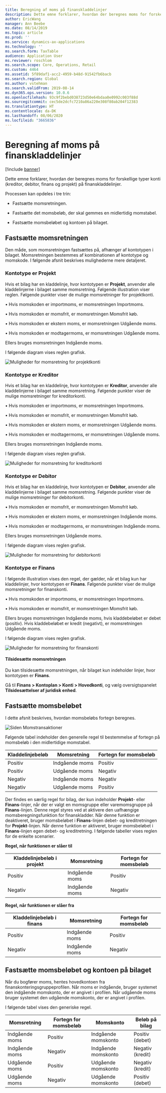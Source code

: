 ```yaml
---
title: Beregning af moms på finanskladdelinjer
description: Dette emne forklarer, hvordan der beregnes moms for forskellige typer konti (kreditor, debitor, finans og projekt) på finanskladdelinjer.
author: EricWang
manager: Ann Beebe
ms.date: 08/14/2019
ms.topic: article
ms.prod: ''
ms.service: dynamics-ax-applications
ms.technology: ''
ms.search.form: TaxTable
audience: Application User
ms.reviewer: roschlom
ms.search.scope: Core, Operations, Retail
ms.custom: 4464
ms.assetid: 5f89daf1-acc2-4959-b48d-91542fb6bacb
ms.search.region: Global
ms.author: vstehman
ms.search.validFrom: 2019-08-14
ms.dyn365.ops.version: 10.0.6
ms.openlocfilehash: 93c9f2bebd038723d50e64bdaa0e0992c003f88d
ms.sourcegitcommit: cec5de2dcfc7210a86a220e308f80ab204f12383
ms.translationtype: HT
ms.contentlocale: da-DK
ms.lasthandoff: 08/06/2020
ms.locfileid: "3665836"
---
```

# <a name="sales-tax-calculation-on-general-journal-lines"></a>Beregning af moms på finanskladdelinjer
[!include [banner](../includes/banner.md)]

Dette emne forklarer, hvordan der beregnes moms for forskellige typer konti (kreditor, debitor, finans og projekt) på finanskladdelinjer.

Processen kan opdeles i tre trin:

- Fastsætte momsretningen.

- Fastsætte det momsbeløb, der skal gemmes en midlertidig momstabel.

- Fastsætte momsbeløbet og kontoen på bilaget.

## <a name="determine-the-sales-tax-direction"></a>Fastsætte momsretningen

Den måde, som momsretningen fastsættes på, afhænger af kontotypen i bilaget. Momsretningen bestemmes af kombinationen af kontotype og momskode. I følgende afsnit beskrives mulighederne mere detaljeret. 

### <a name="account-type-is-project"></a>Kontotype er Projekt

Hvis et bilag har en kladdelinje, hvor kontotypen er **Projekt**, anvender alle kladdelinjerne i bilaget samme momsretning. Følgende illustration viser reglen. Følgende punkter viser de mulige momsretninger for projektkonti.

• Hvis momskoden er importmoms, er momsretningen Importmoms.

• Hvis momskoden er momsfrit, er momsretningen Momsfrit køb.

• Hvis momskoden er ekstern moms, er momsretningen Udgående moms.

• Hvis momskoden er modtagermoms, er momsretningen Udgående moms.

Ellers bruges momsretningen Indgående moms.

I følgende diagram vises reglen grafisk.

![Muligheder for momsretning for projektkonti](media/Sales-Tax-Direction-Vendor.jpg)

### <a name="account-type-is-vendor"></a>Kontotype er Kreditor

Hvis et bilag har en kladdelinje, hvor kontotypen er **Kreditor**, anvender alle kladdelinjerne i bilaget samme momsretning. Følgende punkter viser de mulige momsretninger for kreditorkonti. 

• Hvis momskoden er importmoms, er momsretningen Importmoms.

• Hvis momskoden er momsfrit, er momsretningen Momsfrit køb.

• Hvis momskoden er ekstern moms, er momsretningen Udgående moms.

• Hvis momskoden er modtagermoms, er momsretningen Udgående moms.

Ellers bruges momsretningen Indgående moms.

I følgende diagram vises reglen grafisk.

![Muligheder for momsretning for kreditorkonti](media/Sales-Tax-Direction-Vendor.jpg)

### <a name="account-type-is-customer"></a>Kontotype er Debitor

Hvis et bilag har en kladdelinje, hvor kontotypen er **Debitor**, anvender alle kladdelinjerne i bilaget samme momsretning. Følgende punkter viser de mulige momsretninger for debitorkonti.

• Hvis momskoden er momsfrit, er momsretningen Momsfrit køb.

• Hvis momskoden er ekstern moms, er momsretningen Indgående moms.

• Hvis momskoden er modtagermoms, er momsretningen Indgående moms.

Ellers bruges momsretningen Udgående moms.

I følgende diagram vises reglen grafisk.

![Muligheder for momsretning for debitorkonti](media/Sales-Tax-Direction-Customer.jpg)

### <a name="account-type-is-ledger"></a>Kontotype er Finans

I følgende illustration vises den regel, der gælder, når et bilag kun har kladdelinjer, hvor kontotypen er **Finans**. Følgende punkter viser de mulige momsretninger for finanskonti.

• Hvis momskoden er importmoms, er momsretningen Importmoms.

• Hvis momskoden er momsfrit, er momsretningen Momsfrit køb.

Ellers bruges momsretningen Indgående moms, hvis kladdebeløbet er debet (positiv). Hvis kladdebeløbet er kredit (negativt), er momsretningen Udgående moms.

I følgende diagram vises reglen grafisk.

![Muligheder for momsretning for finanskonti](media/Sales-Tax-Direction-Ledger.jpg)

#### <a name="override-the-sales-tax-direction"></a>Tilsidesætte momsretningen

Du kan tilsidesætte momsretningen, når bilaget kun indeholder linjer, hvor kontotypen er **Finans**.

Gå til **Finans \> Kontoplan \> Konti \> Hovedkonti**, og vælg oversigtspanelet **Tilsidesættelser af juridisk enhed**.

## <a name="determine-the-sales-tax-amount"></a>Fastsætte momsbeløbet

I dette afsnit beskrives, hvordan momsbeløbs fortegn beregnes.

![Siden Momstransaktioner](media/sales-tax-amount-sign.jpg)

Følgende tabel indeholder den generelle regel til bestemmelse af fortegn på momsbeløb i den midlertidige momstabel.

| Kladdelinjebeløb | Momsretning  | Fortegn for momsbeløb |
|---------------------|----------------------|-----------------------|
| Positiv            | Indgående moms | Positiv              |
| Positiv            | Udgående moms    | Negativ              |
| Negativ            | Indgående moms | Negativ              |
| Negativ            | Udgående moms    | Positiv              |

Der findes en særlig regel for bilag, der kun indeholder **Projekt**- eller **Finans**-linjer, når der er valgt en momsgruppe eller varemomsgruppe på **Finans**-linjen. Denne regel styres ved at aktivere den uafhængige momsberegningsfunktion for finanskladder. Når denne funktion er deaktiveret, bruger momsbeløbet i **Finans**-linjen debet- og kreditretningen for **Projekt**-linjen. Når denne funktion er aktiveret, bruger momsbeløbet i **Finans**-linjen egen debet- og kreditretning. I følgende tabeller vises reglen for de enkelte scenarier. 

**Regel, når funktionen er slåer til**

| Kladdelinjebeløb i projekt | Momsretning  | Fortegn for momsbeløb |
|--------------------------------|----------------------|-----------------------|
| Positiv                       | Indgående moms | Positiv              |
| Negativ                       | Indgående moms | Negativ              |

**Regel, når funktionen er slåer fra**

| Kladdelinjebeløb i finans  | Momsretning  | Fortegn for momsbeløb |
|--------------------------------|----------------------|-----------------------|
| Positiv                       | Indgående moms | Positiv              |
| Negativ                       | Indgående moms | Negativ              |

## <a name="determine-the-sales-tax-amount-and-account-on-the-voucher"></a>Fastsætte momsbeløbet og kontoen på bilaget

Når du bogfører moms, hentes hovedkontoen fra finanskonteringsgruppeprofilen. Når moms er indgående, bruger systemet den indgående momskonto, der er angivet i profilen. Når udgående moms bruger systemet den udgående momskonto, der er angivet i profilen.

I følgende tabel vises den generiske regel.

| Momsretning  | Fortegn for momsbeløb | Momskonto      | Beløb på bilag |
|----------------------|-----------------------|------------------------|-------------------|
| Indgående moms | Positiv              | Indgående momskonto | Positiv (debet)  |
| Indgående moms | Negativ              | Indgående momskonto | Negativ (kredit)  |
| Udgående moms    | Positiv              | Udgående momskonto    | Negativ (kredit)  |
| Udgående moms    | Negativ              | Udgående momskonto    | Positiv (debet)  |
